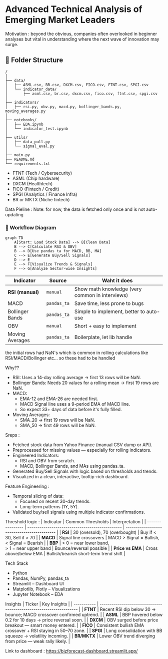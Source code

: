 # Advanced Technical Analysis of Emerging Market Leaders

Motivation : beyond the obvious, companies often overlooked in beginner analyses but vital in understanding where the next wave of innovation may surge.

## 📁 Folder Structure 
```
/
│
├── data/
│   ├── ASML.csv, BR.csv, DXCM.csv, FICO.csv, FTNT.csv, SPGI.csv
│   └── indicator_data/
│       ├── asml.csv, br.csv, dxcm.csv, fico.csv, ftnt.csv, spgi.csv
│
├── indicators/
│   ├── rsi.py, obv.py, macd.py, bollinger_bands.py, moving_averages.py
│
├── notebooks/
│   ├── EDA.ipynb
│   └── indicator_test.ipynb
│
├── utils/
│   ├── data_pull.py
│   └── signal_eval.py
│
├── main.py
├── README.md
└── requirements.txt
```

* FTNT (Tech / Cybersecurity)
* ASML (Chip hardware)
* DXCM (Healthtech)
* FICO (Fintech / Credit)
* SPGI (Analytics / Finance Infra)
* BR or MKTX (Niche fintech)

Data Pieline : 
Note: for now, the data is fetched only once and is not auto-updating

### 🔁 Workflow Diagram

```mermaid
graph TD
    A[Start: Load Stock Data] --> B[Clean Data]
    B --> C[Calculate RSI & OBV]
    B --> D[Use pandas_ta for MACD, BB, MA]
    C --> E[Generate Buy/Sell Signals]
    D --> E
    E --> F[Visualize Trends & Signals]
    F --> G[Analyze Sector-wise Insights]
```



| Indicator        | Source      | Waht it does                                          |
| ---------------- | ----------- | ----------------------------------------------- |
| **RSI (manual)** | `manual` | Show math knowledge (very common in interviews) |
| MACD             | `pandas_ta` | Save time, less prone to bugs                   |
| Bollinger Bands  | `pandas_ta` | Simple to implement, better to auto-use           |
| OBV              | `manual`    | Short + easy to implement                        |
| Moving Averages  | `pandas_ta` | Boilerplate, let lib handle                      


the initial rows had NaN's which is common in rolling calculations like RSI/MACD/Bollinger etc... so these had to be handled

Why??
* RSI: Uses a 14-day rolling average → first 13 rows will be NaN.
* Bollinger Bands: Needs 20 values for a rolling mean → first 19    rows are NaN.
* MACD:
    * EMA-12 and EMA-26 are needed first.
    * MACD Signal line uses a 9-period EMA of MACD line.
    * So expect 33+ days of data before it's fully filled.
* Moving Averages:
    * SMA_20 → first 19 rows will be NaN.
    * SMA_50 → first 49 rows will be NaN.

Sreps : 
* Fetched stock data from Yahoo Finance (manual CSV dump or API).
* Preprocessed for missing values — especially for rolling indicators.
* Engineered Indicators:
    * RSI and OBV from scratch.
    * MACD, Bollinger Bands, and MAs using pandas_ta.
* Generated Buy/Sell Signals with logic based on thresholds and trends.
* Visualized in a clean, interactive, tooltip-rich dashboard.

Feature Engineering : 
* Temporal slicing of data:
    * Focused on recent 30-day trends.
    * Long-term patterns (1Y, 5Y).
* Validated buy/sell signals using multiple indicator confirmations.

Threshold logic : 
| Indicator        | Common Thresholds                               | Interpretation                              |
| ---------------- | ----------------------------------------------- | ------------------------------------------- |
| **RSI**          | 30 (oversold), 70 (overbought)                  | Buy if < 30, Sell if > 70                   |
| **MACD**         | Signal line crossovers                          | MACD > Signal = Bullish, < Signal = Bearish |
| **BBP**          | < 0 = near lower band,<br>> 1 = near upper band | Bounce/reversal possible                    |
| **Price vs EMA** | Cross above/below EMA                           | Bullish/bearish short-term trend shift      |


Tech Stack
* Python
* Pandas, NumPy, pandas_ta
* Streamlit – Dashboard UI
* Matplotlib, Plotly – Visualizations
* Jupyter Notebook – EDA

Insights
| Ticker      | Key Insights                                                        |
| ----------- | ------------------------------------------------------------------- |
| **FTNT**    | Recent RSI dip below 30 → bounce; MACD crossover confirmed uptrend. |
| **ASML**    | BBP hovered below 0.2 for 10 days → price reversal soon.            |
| **DXCM**    | OBV surged before price breakout — smart money entered.             |
| **FICO**    | Consistent bullish EMA crossover + RSI staying in 50–70 zone.       |
| **SPGI**    | Long consolidation with BB squeeze → volatility incoming.           |
| **BR/MKTX** | Lower OBV trend diverging from price — weak rally likely.           |

Link to dashboard : https://bizforecast-dashboard.streamlit.app/
